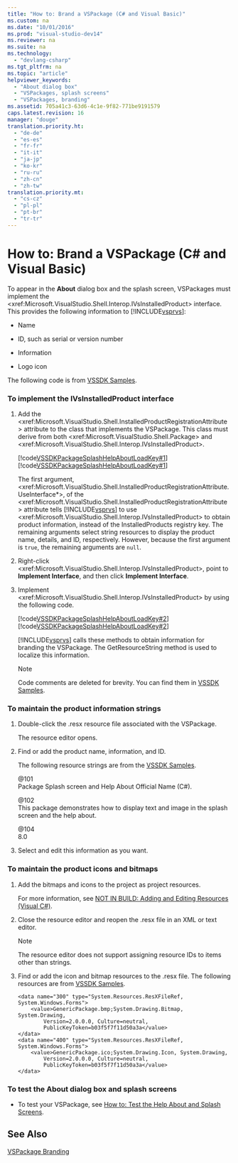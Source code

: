 ```yaml
---
title: "How to: Brand a VSPackage (C# and Visual Basic)"
ms.custom: na
ms.date: "10/01/2016"
ms.prod: "visual-studio-dev14"
ms.reviewer: na
ms.suite: na
ms.technology: 
  - "devlang-csharp"
ms.tgt_pltfrm: na
ms.topic: "article"
helpviewer_keywords: 
  - "About dialog box"
  - "VSPackages, splash screens"
  - "VSPackages, branding"
ms.assetid: 705a41c3-63d6-4c1e-9f82-771be9191579
caps.latest.revision: 16
manager: "douge"
translation.priority.ht: 
  - "de-de"
  - "es-es"
  - "fr-fr"
  - "it-it"
  - "ja-jp"
  - "ko-kr"
  - "ru-ru"
  - "zh-cn"
  - "zh-tw"
translation.priority.mt: 
  - "cs-cz"
  - "pl-pl"
  - "pt-br"
  - "tr-tr"
---
```

# How to: Brand a VSPackage (C# and Visual Basic)
To appear in the **About** dialog box and the splash screen, VSPackages must implement the \<xref:Microsoft.VisualStudio.Shell.Interop.IVsInstalledProduct> interface. This provides the following information to [!INCLUDE[vsprvs](../dv_TeamTestALM/includes/vsprvs_md.md)]:  
  
-   Name  
  
-   ID, such as serial or version number  
  
-   Information  
  
-   Logo icon  
  
 The following code is from [VSSDK Samples](../VS_not_in_toc/vssdk-samples.md).  
  
### To implement the IVsInstalledProduct interface  
  
1.  Add the \<xref:Microsoft.VisualStudio.Shell.InstalledProductRegistrationAttribute> attribute to the class that implements the VSPackage. This class must derive from both \<xref:Microsoft.VisualStudio.Shell.Package> and \<xref:Microsoft.VisualStudio.Shell.Interop.IVsInstalledProduct>.  
  
     [!code[VSSDKPackageSplashHelpAboutLoadKey#1](../VS_not_in_toc/codesnippet/CSharp/how-to--brand-a-vspackage--csharp-and-visual-basic-_1.cs)]
[!code[VSSDKPackageSplashHelpAboutLoadKey#1](../VS_not_in_toc/codesnippet/VisualBasic/how-to--brand-a-vspackage--csharp-and-visual-basic-_1.vb)]  
  
     The first argument, \<xref:Microsoft.VisualStudio.Shell.InstalledProductRegistrationAttribute.UseInterface*>, of the \<xref:Microsoft.VisualStudio.Shell.InstalledProductRegistrationAttribute> attribute tells [!INCLUDE[vsprvs](../dv_TeamTestALM/includes/vsprvs_md.md)] to use \<xref:Microsoft.VisualStudio.Shell.Interop.IVsInstalledProduct> to obtain product information, instead of the InstalledProducts registry key. The remaining arguments select string resources to display the product name, details, and ID, respectively. However, because the first argument is `true`, the remaining arguments are `null`.  
  
2.  Right-click \<xref:Microsoft.VisualStudio.Shell.Interop.IVsInstalledProduct>, point to **Implement Interface**, and then click **Implement Interface**.  
  
3.  Implement \<xref:Microsoft.VisualStudio.Shell.Interop.IVsInstalledProduct> by using the following code.  
  
     [!code[VSSDKPackageSplashHelpAboutLoadKey#2](../VS_not_in_toc/codesnippet/CSharp/how-to--brand-a-vspackage--csharp-and-visual-basic-_2.cs)]
[!code[VSSDKPackageSplashHelpAboutLoadKey#2](../VS_not_in_toc/codesnippet/VisualBasic/how-to--brand-a-vspackage--csharp-and-visual-basic-_2.vb)]  
  
     [!INCLUDE[vsprvs](../dv_TeamTestALM/includes/vsprvs_md.md)] calls these methods to obtain information for branding the VSPackage. The GetResourceString method is used to localize this information.  
  
    > [!NOTE]
    >  Code comments are deleted for brevity. You can find them in [VSSDK Samples](../VS_not_in_toc/vssdk-samples.md).  
  
### To maintain the product information strings  
  
1.  Double-click the .resx resource file associated with the VSPackage.  
  
     The resource editor opens.  
  
2.  Find or add the product name, information, and ID.  
  
     The following resource strings are from the [VSSDK Samples](../VS_not_in_toc/vssdk-samples.md).  
  
     @101  
     Package Splash screen and Help About Official Name (C#).  
  
     @102  
     This package demonstrates how to display text and image in the splash screen and the help about.  
  
     @104  
     8.0  
  
3.  Select and edit this information as you want.  
  
### To maintain the product icons and bitmaps  
  
1.  Add the bitmaps and icons to the project as project resources.  
  
     For more information, see [NOT IN BUILD: Adding and Editing Resources (Visual C#)](assetId:///95f15d03-bed0-410c-8d1f-dece5199ba1e).  
  
2.  Close the resource editor and reopen the .resx file in an XML or text editor.  
  
    > [!NOTE]
    >  The resource editor does not support assigning resource IDs to items other than strings.  
  
3.  Find or add the icon and bitmap resources to the .resx file. The following resources are from [VSSDK Samples](../VS_not_in_toc/vssdk-samples.md).  
  
    ```  
    <data name="300" type="System.Resources.ResXFileRef, System.Windows.Forms">  
        <value>GenericPackage.bmp;System.Drawing.Bitmap, System.Drawing,  
            Version=2.0.0.0, Culture=neutral,         PublicKeyToken=b03f5f7f11d50a3a</value>  
    </data>  
    <data name="400" type="System.Resources.ResXFileRef, System.Windows.Forms">  
        <value>GenericPackage.ico;System.Drawing.Icon, System.Drawing,  
            Version=2.0.0.0, Culture=neutral,         PublicKeyToken=b03f5f7f11d50a3a</value>  
    </data>  
    ```  
  
### To test the About dialog box and splash screens  
  
-   To test your VSPackage, see [How to: Test the Help About and Splash Screens](../VS_not_in_toc/how-to--test-the-help-about-and-splash-screens.md).  
  
## See Also  
 [VSPackage Branding](../VS_not_in_toc/vspackage-branding.md)